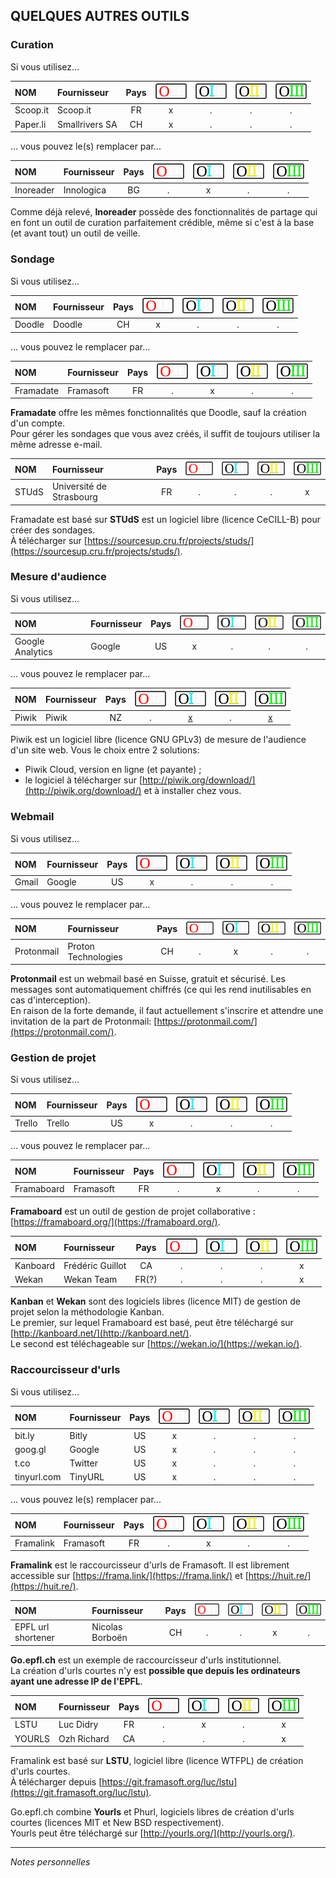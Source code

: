 ## QUELQUES AUTRES OUTILS


### Curation

Si vous utilisez...

| NOM | Fournisseur | Pays | ![O](../img/OIII-capsule-small-0.png) | ![1](../img/OIII-capsule-small-1.png) | ![2](../img/OIII-capsule-small-2.png) | ![3](../img/OIII-capsule-small-3.png) |
| :-- | :---------- | :--: | :-------------------------------: | :-------------------------------: | :-------------------------------: | :-------------------------------: |
| Scoop.it | Scoop.it | FR | x | . | . | . |
| Paper.li | Smallrivers SA | CH | x | . | . | . |

... vous pouvez le(s) remplacer par...

| NOM | Fournisseur | Pays | ![O](../img/OIII-capsule-small-0.png) | ![1](../img/OIII-capsule-small-1.png) | ![2](../img/OIII-capsule-small-2.png) | ![3](../img/OIII-capsule-small-3.png) |
| :-- | :---------- | :--: | :-------------------------------: | :-------------------------------: | :-------------------------------: | :-------------------------------: |
| Inoreader | Innologica | BG | . | x | . | . |

Comme déjà relevé, **Inoreader** possède des fonctionnalités de partage qui en font un outil de curation parfaitement crédible, même si c'est à la base (et avant tout) un outil de veille.   


### Sondage

Si vous utilisez...

| NOM | Fournisseur | Pays | ![O](../img/OIII-capsule-small-0.png) | ![1](../img/OIII-capsule-small-1.png) | ![2](../img/OIII-capsule-small-2.png) | ![3](../img/OIII-capsule-small-3.png) |
| :-- | :---------- | :--: | :-------------------------------: | :-------------------------------: | :-------------------------------: | :-------------------------------: |
| Doodle | Doodle | CH | x | . | . | . |

... vous pouvez le remplacer par...

| NOM | Fournisseur | Pays | ![O](../img/OIII-capsule-small-0.png) | ![1](../img/OIII-capsule-small-1.png) | ![2](../img/OIII-capsule-small-2.png) | ![3](../img/OIII-capsule-small-3.png) |
| :-- | :---------- | :--: | :-------------------------------: | :-------------------------------: | :-------------------------------: | :-------------------------------: |
| Framadate | Framasoft | FR | . | x | . | . |

**Framadate** offre les mêmes fonctionnalités que Doodle, sauf la création d'un compte.   
Pour gérer les sondages que vous avez créés, il suffit de toujours utiliser la même adresse e-mail.   


| NOM | Fournisseur | Pays | ![O](../img/OIII-capsule-small-0.png) | ![1](../img/OIII-capsule-small-1.png) | ![2](../img/OIII-capsule-small-2.png) | ![3](../img/OIII-capsule-small-3.png) |
| :-- | :---------- | :--: | :-------------------------------: | :-------------------------------: | :-------------------------------: | :-------------------------------: |
| STUdS | Université de Strasbourg | FR | . | . | . | x |

Framadate est basé sur **STUdS** est un logiciel libre (licence CeCILL-B) pour créer des sondages.   
À télécharger sur [https://sourcesup.cru.fr/projects/studs/](https://sourcesup.cru.fr/projects/studs/).   


### Mesure d'audience

Si vous utilisez...

| NOM | Fournisseur | Pays | ![O](../img/OIII-capsule-small-0.png) | ![1](../img/OIII-capsule-small-1.png) | ![2](../img/OIII-capsule-small-2.png) | ![3](../img/OIII-capsule-small-3.png) |
| :-- | :---------- | :--: | :-------------------------------: | :-------------------------------: | :-------------------------------: | :-------------------------------: |
| Google Analytics | Google | US | x | . | . | . |

... vous pouvez le remplacer par...

| NOM | Fournisseur | Pays | ![O](../img/OIII-capsule-small-0.png) | ![1](../img/OIII-capsule-small-1.png) | ![2](../img/OIII-capsule-small-2.png) | ![3](../img/OIII-capsule-small-3.png) |
| :-- | :---------- | :--: | :-------------------------------: | :-------------------------------: | :-------------------------------: | :-------------------------------: |
| Piwik | Piwik | NZ | . | [x](http://piwik.org/hosting/) | . | [x](http://piwik.org/download/) |

Piwik est un logiciel libre (licence GNU GPLv3) de mesure de l'audience d'un site web. Vous le choix entre 2 solutions:   
* Piwik Cloud, version en ligne (et payante) ;
* le logiciel à télécharger sur [http://piwik.org/download/](http://piwik.org/download/) et à installer chez vous.


### Webmail

Si vous utilisez...

| NOM | Fournisseur | Pays | ![O](../img/OIII-capsule-small-0.png) | ![1](../img/OIII-capsule-small-1.png) | ![2](../img/OIII-capsule-small-2.png) | ![3](../img/OIII-capsule-small-3.png) |
| :-- | :---------- | :--: | :-------------------------------: | :-------------------------------: | :-------------------------------: | :-------------------------------: |
| Gmail | Google | US | x | . | . | . |

... vous pouvez le remplacer par...

| NOM | Fournisseur | Pays | ![O](../img/OIII-capsule-small-0.png) | ![1](../img/OIII-capsule-small-1.png) | ![2](../img/OIII-capsule-small-2.png) | ![3](../img/OIII-capsule-small-3.png) |
| :-- | :---------- | :--: | :-------------------------------: | :-------------------------------: | :-------------------------------: | :-------------------------------: |
| Protonmail | Proton Technologies | CH | . | x | . | . |

**Protonmail** est un webmail basé en Suisse, gratuit et sécurisé. Les messages sont automatiquement chiffrés (ce qui les rend inutilisables en cas d'interception).   
En raison de la forte demande, il faut actuellement s'inscrire et attendre une invitation de la part de Protonmail: [https://protonmail.com/](https://protonmail.com/).   


### Gestion de projet

Si vous utilisez...

| NOM | Fournisseur | Pays | ![O](../img/OIII-capsule-small-0.png) | ![1](../img/OIII-capsule-small-1.png) | ![2](../img/OIII-capsule-small-2.png) | ![3](../img/OIII-capsule-small-3.png) |
| :-- | :---------- | :--: | :-------------------------------: | :-------------------------------: | :-------------------------------: | :-------------------------------: |
| Trello | Trello | US | x | . | . | . |

... vous pouvez le remplacer par...

| NOM | Fournisseur | Pays | ![O](../img/OIII-capsule-small-0.png) | ![1](../img/OIII-capsule-small-1.png) | ![2](../img/OIII-capsule-small-2.png) | ![3](../img/OIII-capsule-small-3.png) |
| :-- | :---------- | :--: | :-------------------------------: | :-------------------------------: | :-------------------------------: | :-------------------------------: |
| Framaboard | Framasoft | FR | . | x | . | . |

**Framaboard** est un outil de gestion de projet collaborative : [https://framaboard.org/](https://framaboard.org/).   


| NOM | Fournisseur | Pays | ![O](../img/OIII-capsule-small-0.png) | ![1](../img/OIII-capsule-small-1.png) | ![2](../img/OIII-capsule-small-2.png) | ![3](../img/OIII-capsule-small-3.png) |
| :-- | :---------- | :--: | :-------------------------------: | :-------------------------------: | :-------------------------------: | :-------------------------------: |
| Kanboard | Frédéric Guillot | CA | . | . | . | x |
| Wekan | Wekan Team | FR(?) | . | . | . | x |

**Kanban** et **Wekan** sont des logiciels libres (licence MIT) de gestion de projet selon la méthodologie Kanban.   
Le premier, sur lequel Framaboard est basé, peut être téléchargé sur [http://kanboard.net/](http://kanboard.net/).   
Le second est téléchageable sur [https://wekan.io/](https://wekan.io/).   


### Raccourcisseur d'urls

Si vous utilisez...

| NOM | Fournisseur | Pays | ![O](../img/OIII-capsule-small-0.png) | ![1](../img/OIII-capsule-small-1.png) | ![2](../img/OIII-capsule-small-2.png) | ![3](../img/OIII-capsule-small-3.png) |
| :-- | :---------- | :--: | :-------------------------------: | :-------------------------------: | :-------------------------------: | :-------------------------------: |
| bit.ly | Bitly | US | x | . | . | . |
| goog.gl | Google | US | x | . | . | . |
| t.co | Twitter | US | x | . | . | . |
| tinyurl.com | TinyURL | US | x | . | . | . |

... vous pouvez le(s) remplacer par...

| NOM | Fournisseur | Pays | ![O](../img/OIII-capsule-small-0.png) | ![1](../img/OIII-capsule-small-1.png) | ![2](../img/OIII-capsule-small-2.png) | ![3](../img/OIII-capsule-small-3.png) |
| :-- | :---------- | :--: | :-------------------------------: | :-------------------------------: | :-------------------------------: | :-------------------------------: |
| Framalink | Framasoft | FR | . | x | . | . |

**Framalink** est le raccourcisseur d'urls de Framasoft. Il est librement accessible sur [https://frama.link/](https://frama.link/) et [https://huit.re/](https://huit.re/).


| NOM | Fournisseur | Pays | ![O](../img/OIII-capsule-small-0.png) | ![1](../img/OIII-capsule-small-1.png) | ![2](../img/OIII-capsule-small-2.png) | ![3](../img/OIII-capsule-small-3.png) |
| :-- | :---------- | :--: | :-------------------------------: | :-------------------------------: | :-------------------------------: | :-------------------------------: |
| EPFL url shortener | Nicolas Borboën | CH | . | . | x | . |

**Go.epfl.ch** est un exemple de raccourcisseur d'urls institutionnel.   
La création d'urls courtes n'y est **possible que depuis les ordinateurs ayant une adresse IP de l'EPFL**.   


| NOM | Fournisseur | Pays | ![O](../img/OIII-capsule-small-0.png) | ![1](../img/OIII-capsule-small-1.png) | ![2](../img/OIII-capsule-small-2.png) | ![3](../img/OIII-capsule-small-3.png) |
| :-- | :---------- | :--: | :-------------------------------: | :-------------------------------: | :-------------------------------: | :-------------------------------: |
| LSTU | Luc Didry | FR | . | x | . | x |
| YOURLS | Ozh Richard | CA | . | . | . | x |

Framalink est basé sur **LSTU**, logiciel libre (licence WTFPL) de création d'urls courtes.   
À télécharger depuis [https://git.framasoft.org/luc/lstu](https://git.framasoft.org/luc/lstu).

Go.epfl.ch combine **Yourls** et Phurl, logiciels libres de création d'urls courtes (licences MIT et New BSD respectivement).   
Yourls peut être téléchargé sur [http://yourls.org/](http://yourls.org/).

---
*Notes personnelles*